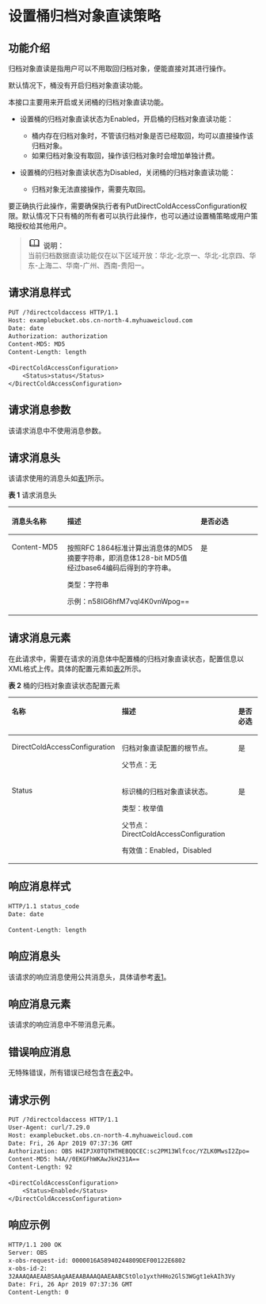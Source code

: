 # 设置桶归档对象直读策略<a name="obs_04_0065"></a>

## 功能介绍<a name="section5584184924715"></a>

归档对象直读是指用户可以不用取回归档对象，便能直接对其进行操作。

默认情况下，桶没有开启归档对象直读功能。

本接口主要用来开启或关闭桶的归档对象直读功能。

-   设置桶的归档对象直读状态为Enabled，开启桶的归档对象直读功能：
    -   桶内存在归档对象时，不管该归档对象是否已经取回，均可以直接操作该归档对象。
    -   如果归档对象没有取回，操作该归档对象时会增加单独计费。

-   设置桶的归档对象直读状态为Disabled，关闭桶的归档对象直读功能：
    -   归档对象无法直接操作，需要先取回。


要正确执行此操作，需要确保执行者有PutDirectColdAccessConfiguration权限。默认情况下只有桶的所有者可以执行此操作，也可以通过设置桶策略或用户策略授权给其他用户。

>![](public_sys-resources/icon-note.gif) **说明：**   
>当前归档数据直读功能仅在以下区域开放：华北-北京一、华北-北京四、华东-上海二、华南-广州、西南-贵阳一。  

## 请求消息样式<a name="section31076456"></a>

```
PUT /?directcoldaccess HTTP/1.1 
Host: examplebucket.obs.cn-north-4.myhuaweicloud.com
Date: date
Authorization: authorization
Content-MD5: MD5
Content-Length: length

<DirectColdAccessConfiguration>     
    <Status>status</Status> 
</DirectColdAccessConfiguration>

```

## 请求消息参数<a name="section11252648"></a>

该请求消息中不使用消息参数。

## 请求消息头<a name="section34164974"></a>

该请求使用的消息头如[表1](#table436706591789)所示。

**表 1**  请求消息头

<a name="table436706591789"></a>
<table><thead align="left"><tr id="row8434645"><th class="cellrowborder" valign="top" width="22.220000000000002%" id="mcps1.2.4.1.1"><p id="p12117621"><a name="p12117621"></a><a name="p12117621"></a>消息头名称</p>
</th>
<th class="cellrowborder" valign="top" width="53.54%" id="mcps1.2.4.1.2"><p id="p42003254"><a name="p42003254"></a><a name="p42003254"></a>描述</p>
</th>
<th class="cellrowborder" valign="top" width="24.240000000000002%" id="mcps1.2.4.1.3"><p id="p46820415"><a name="p46820415"></a><a name="p46820415"></a>是否必选</p>
</th>
</tr>
</thead>
<tbody><tr id="row34357305"><td class="cellrowborder" valign="top" width="22.220000000000002%" headers="mcps1.2.4.1.1 "><p id="p31478348"><a name="p31478348"></a><a name="p31478348"></a>Content-MD5</p>
</td>
<td class="cellrowborder" valign="top" width="53.54%" headers="mcps1.2.4.1.2 "><p id="p66718239"><a name="p66718239"></a><a name="p66718239"></a>按照RFC 1864标准计算出消息体的MD5摘要字符串，即消息体128-bit MD5值经过base64编码后得到的字符串。</p>
<p id="p63593240"><a name="p63593240"></a><a name="p63593240"></a>类型：字符串</p>
<p id="p35468250"><a name="p35468250"></a><a name="p35468250"></a>示例：n58IG6hfM7vqI4K0vnWpog==</p>
</td>
<td class="cellrowborder" valign="top" width="24.240000000000002%" headers="mcps1.2.4.1.3 "><p id="p54356006"><a name="p54356006"></a><a name="p54356006"></a>是</p>
</td>
</tr>
</tbody>
</table>

## 请求消息元素<a name="section39049314"></a>

在此请求中，需要在请求的消息体中配置桶的归档对象直读状态，配置信息以XML格式上传。具体的配置元素如[表2](#d0e7246)所示。

**表 2**  桶的归档对象直读状态配置元素

<a name="d0e7246"></a>
<table><thead align="left"><tr id="row52104816"><th class="cellrowborder" valign="top" width="33.67%" id="mcps1.2.4.1.1"><p id="p59740538"><a name="p59740538"></a><a name="p59740538"></a><strong id="b793932"><a name="b793932"></a><a name="b793932"></a>名称</strong></p>
</th>
<th class="cellrowborder" valign="top" width="51.019999999999996%" id="mcps1.2.4.1.2"><p id="p64308536"><a name="p64308536"></a><a name="p64308536"></a><strong id="b41905916"><a name="b41905916"></a><a name="b41905916"></a>描述</strong></p>
</th>
<th class="cellrowborder" valign="top" width="15.310000000000002%" id="mcps1.2.4.1.3"><p id="p38936003"><a name="p38936003"></a><a name="p38936003"></a><strong id="b14879713"><a name="b14879713"></a><a name="b14879713"></a>是否必选</strong></p>
</th>
</tr>
</thead>
<tbody><tr id="row64406127"><td class="cellrowborder" valign="top" width="33.67%" headers="mcps1.2.4.1.1 "><p id="p49513773"><a name="p49513773"></a><a name="p49513773"></a>DirectColdAccessConfiguration</p>
</td>
<td class="cellrowborder" valign="top" width="51.019999999999996%" headers="mcps1.2.4.1.2 "><p id="p51192643"><a name="p51192643"></a><a name="p51192643"></a>归档对象直读配置的根节点。</p>
<p id="p58080607"><a name="p58080607"></a><a name="p58080607"></a>父节点：无</p>
</td>
<td class="cellrowborder" valign="top" width="15.310000000000002%" headers="mcps1.2.4.1.3 "><p id="p6908717"><a name="p6908717"></a><a name="p6908717"></a>是</p>
</td>
</tr>
<tr id="row62178457"><td class="cellrowborder" valign="top" width="33.67%" headers="mcps1.2.4.1.1 "><p id="p3290281"><a name="p3290281"></a><a name="p3290281"></a>Status</p>
</td>
<td class="cellrowborder" valign="top" width="51.019999999999996%" headers="mcps1.2.4.1.2 "><p id="p65186226"><a name="p65186226"></a><a name="p65186226"></a>标识桶的归档对象直读状态。</p>
<p id="p49805123"><a name="p49805123"></a><a name="p49805123"></a>类型：枚举值</p>
<p id="p45592923"><a name="p45592923"></a><a name="p45592923"></a>父节点：DirectColdAccessConfiguration</p>
<p id="p7683123"><a name="p7683123"></a><a name="p7683123"></a>有效值：Enabled，Disabled</p>
</td>
<td class="cellrowborder" valign="top" width="15.310000000000002%" headers="mcps1.2.4.1.3 "><p id="p18353199"><a name="p18353199"></a><a name="p18353199"></a>是</p>
</td>
</tr>
</tbody>
</table>

## 响应消息样式<a name="section15899509"></a>

```
HTTP/1.1 status_code
Date: date

Content-Length: length
```

## 响应消息头<a name="section8877856"></a>

该请求的响应消息使用公共消息头，具体请参考[表1](返回结果.md#d0e686)。

## 响应消息元素<a name="section12791844"></a>

该请求的响应消息中不带消息元素。

## 错误响应消息<a name="section48017739"></a>

无特殊错误，所有错误已经包含在[表2](错误码.md#d0e843)中。

## 请求示例<a name="section14482163815396"></a>

```
PUT /?directcoldaccess HTTP/1.1
User-Agent: curl/7.29.0
Host: examplebucket.obs.cn-north-4.myhuaweicloud.com
Date: Fri, 26 Apr 2019 07:37:36 GMT
Authorization: OBS H4IPJX0TQTHTHEBQQCEC:sc2PM13Wlfcoc/YZLK0MwsI2Zpo=
Content-MD5: h4A//0EKGFhWKAwJkH231A==
Content-Length: 92

<DirectColdAccessConfiguration>
    <Status>Enabled</Status>
</DirectColdAccessConfiguration>
```

## 响应示例<a name="section76081155815"></a>

```
HTTP/1.1 200 OK
Server: OBS
x-obs-request-id: 0000016A58940244809DEF00122E6802
x-obs-id-2: 32AAAQAAEAABSAAgAAEAABAAAQAAEAABCStOlo1yxthHHo2GlS3WGgt1ekAIh3Vy
Date: Fri, 26 Apr 2019 07:37:36 GMT
Content-Length: 0
```

